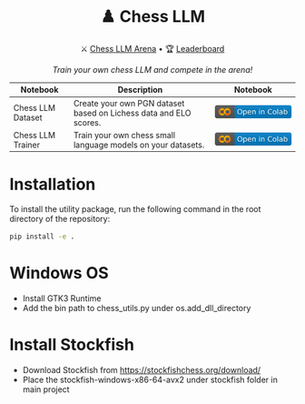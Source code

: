 <div align="center">
  <h1>♟️ Chess LLM</h1>
  <p>
    ⚔️ <a href="https://huggingface.co/spaces/mlabonne/chessllm">Chess LLM Arena</a> •
    🏆 <a href="https://gist.github.com/chessllm/696115fe2df47fb2350fcff2663678c9">Leaderboard</a>
  </p>
  <p><em>Train your own chess LLM and compete in the arena!</em></p>
</div>

| Notebook          | Description                                                       | Notebook                                                                                                                                          |
| ----------------- | ----------------------------------------------------------------- | ------------------------------------------------------------------------------------------------------------------------------------------------- |
| Chess LLM Dataset | Create your own PGN dataset based on Lichess data and ELO scores. | <a href="https://colab.research.google.com/drive/11UjbfajCzphe707_V7PD-2e5WIzyintf?usp=sharing"><img src="img/colab.svg" alt="Open In Colab"></a> |
| Chess LLM Trainer | Train your own chess small language models on your datasets.      | <a href="https://colab.research.google.com/drive/1e2PszrvaY4Lv5SiRXuBGb5R4GdZsm-H3?usp=sharing"><img src="img/colab.svg" alt="Open In Colab"></a> |

# Installation

To install the utility package, run the following command in the root directory of the repository:

```bash
pip install -e . 
```

# Windows OS
- Install GTK3 Runtime 
- Add the bin path to chess_utils.py under os.add_dll_directory


# Install Stockfish
- Download Stockfish from https://stockfishchess.org/download/
- Place the stockfish-windows-x86-64-avx2 under stockfish folder in main project